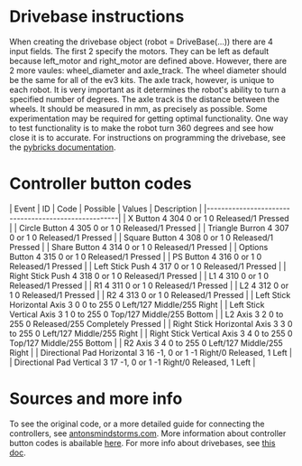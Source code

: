 # Drivebase instructions
When creating the drivebase object (robot = DriveBase(...)) there are 4 input fields. The first 2 specify the motors. They can be left as default because left_motor and right_motor are defined above. However, there are 2 more vaules: wheel_diameter and axle_track. The wheel diameter should be the same for all of the ev3 kits. The axle track, however, is unique to each robot. It is very important as it determines the robot's ability to turn a specified number of degrees. The axle track is the distance between the wheels. It should be measured in mm, as precisely as possible. Some experimentation may be required for getting optimal functionality. One way to test functionality is to make the robot turn 360 degrees and see how close it is to accurate.
For instructions on programming the drivebase, see the [pybricks documentation](https://docs.pybricks.com/en/stable/robotics.html#pybricks.robotics.DriveBase).
# Controller button codes
| Event | ID | Code | Possible | Values | Description |
|-----------------------------------------------------|
| X Button	4	304	0 or 1	0 Released/1 Pressed |
| Circle Button	4	305	0 or 1	0 Released/1 Pressed |
| Triangle Burron	4	307	0 or 1	0 Released/1 Pressed |
| Square Button	4	308	0 or 1	0 Released/1 Pressed |
| Share Button	4	314	0 or 1	0 Released/1 Pressed |
| Options Button	4	315	0 or 1	0 Released/1 Pressed |
| PS Button	4	316	0 or 1	0 Released/1 Pressed |
| Left Stick Push	4	317	0 or 1	0 Released/1 Pressed |
| Right Stick Push	4	318	0 or 1	0 Released/1 Pressed |
| L1	4	310	0 or 1	0 Released/1 Pressed |
| R1	4	311	0 or 1	0 Released/1 Pressed |
| L2	4	312	0 or 1	0 Released/1 Pressed |
| R2	4	313	0 or 1	0 Released/1 Pressed |
| Left Stick Horizontal Axis	3	0	0 to 255	0 Left/127 Middle/255 Right |
| Left Stick Vertical Axis	3	1	0 to 255	0 Top/127 Middle/255 Bottom |
| L2 Axis	3	2	0 to 255	0 Released/255 Completely Pressed |
| Right Stick Horizontal Axis	3	3	0 to 255	0 Left/127 Middle/255 Right |
| Right Stick Vertical Axis	3	4	0 to 255	0 Top/127 Middle/255 Bottom |
| R2 Axis	3	4	0 to 255	0 Left/127 Middle/255 Right |
| Directional Pad Horizontal	3	16	-1, 0 or 1	-1 Right/0 Released, 1 Left |
| Directional Pad Vertical	3	17	-1, 0 or 1	-1 Right/0 Released, 1 Left |
# Sources and more info
To see the original code, or a more detailed guide for connecting the controllers, see [antonsmindstorms.com](https://www.antonsmindstorms.com/2020/02/14/how-to-connect-a-ps4-dualshock-4-controller-to-your-mindstorms-ev3-brick-with-bluetooth/).
More information about controller button codes is abailable [here](https://github.com/codeadamca/ev3-python-ps4#lego-mindstorms-ev3-pthon-and-a-ps4-controller).
For more info about drivebases, see [this doc](https://docs.google.com/document/d/1rpNtUZS8Aor8wrZpCycvDiGADQ6NUlJ5iaD3Y8tqpQM/edit?usp=sharing).
